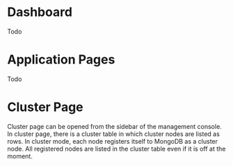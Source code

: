# Dashboard
Todo
# Application Pages
Todo
# Cluster Page
Cluster page can be opened from the sidebar of the management console. In cluster page, there is a cluster table in which cluster nodes are listed as rows. 
In cluster mode, each node registers itself to MongoDB as a cluster node. All registered nodes are listed in the cluster table even if it is off at the moment.
